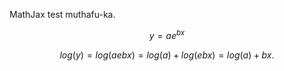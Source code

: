 

MathJax test muthafu-ka.

$$
y = a e ^{b x}
$$

$$
log(y) = log(a eb x) = log(a) + log(eb x) = log(a) + b x.
$$

